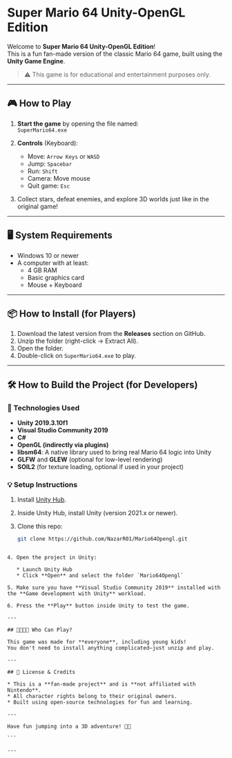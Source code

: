 # Super Mario 64 Unity-OpenGL Edition

Welcome to **Super Mario 64 Unity-OpenGL Edition**!  
This is a fun fan-made version of the classic Mario 64 game, built using the **Unity Game Engine**.

> ⚠️ This game is for educational and entertainment purposes only.

---

## 🎮 How to Play

1. **Start the game** by opening the file named:  
   `SuperMario64.exe`

2. **Controls** (Keyboard):
   - Move: `Arrow Keys` or `WASD`
   - Jump: `Spacebar`
   - Run: `Shift`
   - Camera: Move mouse
   - Quit game: `Esc`

3. Collect stars, defeat enemies, and explore 3D worlds just like in the original game!

---

## 🖥️ System Requirements

- Windows 10 or newer
- A computer with at least:
  - 4 GB RAM
  - Basic graphics card
  - Mouse + Keyboard

---

## 📦 How to Install (for Players)

1. Download the latest version from the **Releases** section on GitHub.
2. Unzip the folder (right-click → Extract All).
3. Open the folder.
4. Double-click on `SuperMario64.exe` to play.

---

## 🛠️ How to Build the Project (for Developers)

### 🧰 Technologies Used

- **Unity 2019.3.10f1**
- **Visual Studio Community 2019**
- **C#**
- **OpenGL (indirectly via plugins)**
- **libsm64**: A native library used to bring real Mario 64 logic into Unity
- **GLFW** and **GLEW** (optional for low-level rendering)
- **SOIL2** (for texture loading, optional if used in your project)

### 💡 Setup Instructions

1. Install [Unity Hub](https://unity.com/download).
2. Inside Unity Hub, install Unity (version 2021.x or newer).
3. Clone this repo:

   ```bash
   git clone https://github.com/NazarR01/Mario64Opengl.git
````

4. Open the project in Unity:

   * Launch Unity Hub
   * Click **Open** and select the folder `Mario64Opengl`

5. Make sure you have **Visual Studio Community 2019** installed with the **Game development with Unity** workload.

6. Press the **Play** button inside Unity to test the game.

---

## 👨‍👩‍👧‍👦 Who Can Play?

This game was made for **everyone**, including young kids!
You don't need to install anything complicated—just unzip and play.

---

## 📜 License & Credits

* This is a **fan-made project** and is **not affiliated with Nintendo**.
* All character rights belong to their original owners.
* Built using open-source technologies for fun and learning.

---

Have fun jumping into a 3D adventure! 🍄✨

```

---
